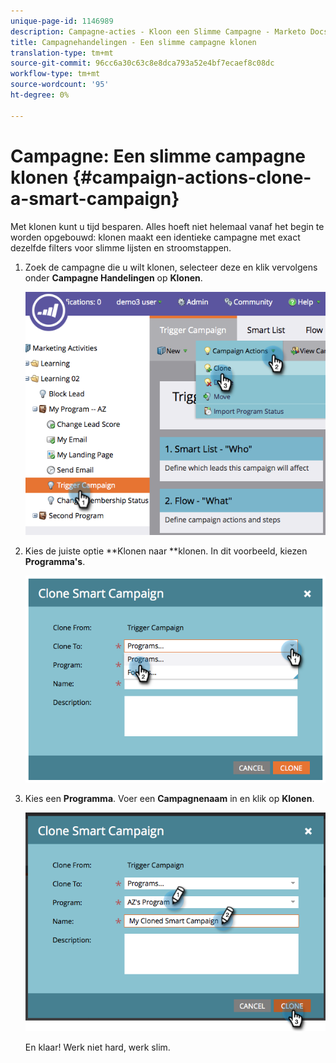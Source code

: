 ```yaml
---
unique-page-id: 1146989
description: Campagne-acties - Kloon een Slimme Campagne - Marketo Docs - de Documentatie van het Product
title: Campagnehandelingen - Een slimme campagne klonen
translation-type: tm+mt
source-git-commit: 96cc6a30c63c8e8dca793a52e4bf7ecaef8c08dc
workflow-type: tm+mt
source-wordcount: '95'
ht-degree: 0%

---
```



# Campagne: Een slimme campagne klonen {#campaign-actions-clone-a-smart-campaign}

Met klonen kunt u tijd besparen. Alles hoeft niet helemaal vanaf het begin te worden opgebouwd: klonen maakt een identieke campagne met exact dezelfde filters voor slimme lijsten en stroomstappen.

1. Zoek de campagne die u wilt klonen, selecteer deze en klik vervolgens onder **Campagne Handelingen** op **Klonen**.

   ![](assets/image2014-9-22-13-3a56-3a34.png)

1. Kies de juiste optie **Klonen naar **klonen. In dit voorbeeld, kiezen **Programma&#39;s**.

   ![](assets/image2014-9-22-13-3a56-3a56.png)

1. Kies een **Programma**. Voer een **Campagnenaam** in en klik op **Klonen**.

   ![](assets/image2014-9-22-13-3a57-3a9.png)

   En klaar! Werk niet hard, werk slim.

